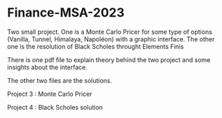 # Finance-MSA-2023
Two small project. One is a Monte Carlo Pricer for some type of options (Vanilla, Tunnel, Himalaya, Napoléon) with a graphic interface. The other one is the resolution of Black Scholes throught Elements Finis

There is one pdf file to explain theory behind the two project and some insights about the interface.

The other two files are the solutions.

Project 3 : Monte Carlo Pricer

Project 4 : Black Scholes solution
